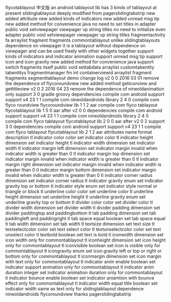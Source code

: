 flycotablayout 中文版 an android tablayout lib has 3 kinds of tablayout at present slidingtablayout deeply modified from pagerslidingtabstrip new added attribute new added kinds of indicators new added unread msg tip new added method for convenience java no need to set titles in adapter public void setviewpager viewpager vp string titles no need to initialize even adapter public void setviewpager viewpager vp string titles fragmentactivity fa arraylist fragment fragments commontablayout unlike slidingtablayouts dependence on viewpager it is a tablayout without dependence on viewpager and can be used freely with other widgets together support kinds of indicators and indicator animation support unread msg tip support icon and icon gravity new added method for convenience java support switch fragments itself public void settabdata arraylist customtabentity tabentitys fragmentmanager fm int containerviewid arraylist fragment fragments segmenttablayout demo change log v2 0 0 2016 03 01 remove the dependence of flycoroundview new added method geticonview and gettitleview v2 0 2 2016 04 23 remove the dependence of nineoldanimation only support 3 0 gradle groovy dependencies compile com android support support v4 23 1 1 compile com nineoldandroids library 2 4 0 compile com flyco roundview flycoroundview lib 1 1 2 aar compile com flyco tablayout flycotablayout lib 1 5 0 aar after v2 0 0 dependencies compile com android support support v4 23 1 1 compile com nineoldandroids library 2 4 0 compile com flyco tablayout flycotablayout lib 2 0 0 aar after v2 0 2 support 3 0 dependencies compile com android support support v4 23 1 1 compile com flyco tablayout flycotablayout lib 2 1 2 aar attributes name format description tl indicator color color set indicator color tl indicator height dimension set indicator height tl indicator width dimension set indicator width tl indicator margin left dimension set indicator margin invalid when indicator width is greater than 0 tl indicator margin top dimension set indicator margin invalid when indicator width is greater than 0 tl indicator margin right dimension set indicator margin invalid when indicator width is greater than 0 tl indicator margin bottom dimension set indicator margin invalid when indicator width is greater than 0 tl indicator corner radius dimension set indicator corner radius tl indicator gravity enum set indicator gravity top or bottom tl indicator style enum set indicator style normal or triangle or block tl underline color color set underline color tl underline height dimension set underline height tl underline gravity enum set underline gravity top or bottom tl divider color color set divider color tl divider width dimension set divider width tl divider padding dimension set divider paddingtop and paddingbottom tl tab padding dimension set tab paddingleft and paddingright tl tab space equal boolean set tab space equal tl tab width dimension set tab width tl textsize dimension set text size tl textselectcolor color set text select color tl textunselectcolor color set text unselect color tl textbold boolean set text is bold tl iconwidth dimension set icon width only for commontablayout tl iconheight dimension set icon height only for commontablayout tl iconvisible boolean set icon is visible only for commontablayout tl icongravity enum set icon gravity left or top or right or bottom only for commontablayout tl iconmargin dimension set icon margin with text only for commontablayout tl indicator anim enable boolean set indicator support animation only for commontablayout tl indicator anim duration integer set indicator animation duration only for commontablayout tl indicator bounce enable boolean set indicator aniamtion with bounce effect only for commontablayout tl indicator width equal title boolean set indicator width same as text only for slidingtablayout dependence nineoldandroids flycoroundview thanks pagerslidingtabstrip